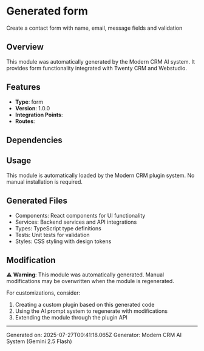 # Generated form

Create a contact form with name, email, message fields and validation

## Overview

This module was automatically generated by the Modern CRM AI system. It provides form functionality integrated with Twenty CRM and Webstudio.

## Features

- **Type**: form
- **Version**: 1.0.0
- **Integration Points**: 
- **Routes**: 

## Dependencies



## Usage

This module is automatically loaded by the Modern CRM plugin system. No manual installation is required.

## Generated Files

- Components: React components for UI functionality
- Services: Backend services and API integrations
- Types: TypeScript type definitions
- Tests: Unit tests for validation
- Styles: CSS styling with design tokens

## Modification

⚠️ **Warning**: This module was automatically generated. Manual modifications may be overwritten when the module is regenerated.

For customizations, consider:
1. Creating a custom plugin based on this generated code
2. Using the AI prompt system to regenerate with modifications
3. Extending the module through the plugin API

---

Generated on: 2025-07-27T00:41:18.065Z
Generator: Modern CRM AI System (Gemini 2.5 Flash)
